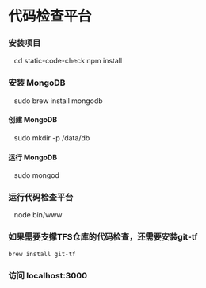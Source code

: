 # 代码检查平台
### 安装项目
    cd static-code-check
    npm install
### 安装 MongoDB
    sudo brew install mongodb
#### 创建 MongoDB
    sudo mkdir -p /data/db
#### 运行 MongoDB
    sudo mongod
### 运行代码检查平台
    node bin/www
### 如果需要支撑TFS仓库的代码检查，还需要安装git-tf
    brew install git-tf
### 访问 localhost:3000
